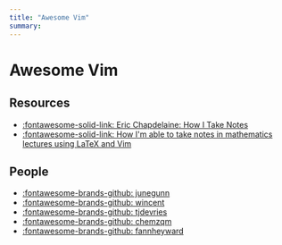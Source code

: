 ```yaml
---
title: "Awesome Vim"
summary:
---
```


Awesome Vim
===

Resources
---

- [:fontawesome-solid-link: Eric Chapdelaine: How I Take
    Notes](https://ericchapdelaine.com/articles/how-i-take-notes)
- [:fontawesome-solid-link: How I'm able to take notes in mathematics lectures
    using LaTeX and Vim](https://castel.dev/post/lecture-notes-1/)

People
---
- [:fontawesome-brands-github: junegunn](https://github.com/junegunn)
- [:fontawesome-brands-github: wincent](https://github.com/wincent)
- [:fontawesome-brands-github: tjdevries](https://github.com/tjdevries)
- [:fontawesome-brands-github: chemzqm](https://github.com/chemzqm)
- [:fontawesome-brands-github: fannheyward](https://github.com/fannheyward)
